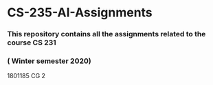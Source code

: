 # CS-235-AI-Assignments

### This repository contains all the assignments related to the course CS 231
### ( Winter semester 2020)

1801185 CG 2


